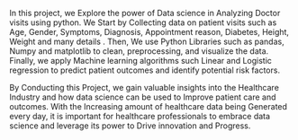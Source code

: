 In this project, we Explore the power of Data science in Analyzing Doctor visits using python. We Start by Collecting data on patient visits such as Age, Gender, Symptoms, Diagnosis, Appointment reason, Diabetes, Height, Weight and many details . Then, We use Python Libraries such as pandas, Numpy and matplotlib to clean, preprocessing, and visualize the data. Finally, we apply Machine learning algorithms such Linear and Logistic regression to predict patient outcomes and identify potential risk factors.

By Conducting this Project, we gain valuable insights into the Healthcare Industry and how data science can be used to Improve patient care and outcomes. With the Increasing amount of healthcare data being Generated every day, it is important for healthcare professionals to embrace data science and leverage its power to Drive innovation and Progress.
